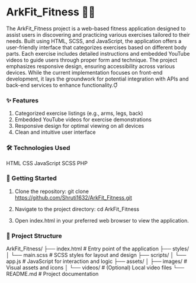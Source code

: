 # ArkFit_Fitness 🏋️‍♀️ 

The ArkFit_Fitness project is a web-based fitness application designed to assist users in discovering and practicing various exercises tailored to their needs. Built using HTML, SCSS, and JavaScript, the application offers a user-friendly interface that categorizes exercises based on different body parts. Each exercise includes detailed instructions and embedded YouTube videos to guide users through proper form and technique. The project emphasizes responsive design, ensuring accessibility across various devices. While the current implementation focuses on front-end development, it lays the groundwork for potential integration with APIs and back-end services to enhance functionality.

### ✨ Features

1. Categorized exercise listings (e.g., arms, legs, back)
2. Embedded YouTube videos for exercise demonstrations
3. Responsive design for optimal viewing on all devices
4. Clean and intuitive user interface​

### 🛠️ Technologies Used

HTML
CSS
JavaScript​
SCSS
PHP

### 🚀 Getting Started

1. Clone the repository:​
git clone https://github.com/Shruti1632/ArkFit_Fitness.git

2. Navigate to the project directory:
cd ArkFit_Fitness

3. Open index.html in your preferred web browser to view the application.​
   
### 📁 Project Structure

ArkFit_Fitness/
├── index.html                # Entry point of the application
├── styles/
│   └── main.scss             # SCSS styles for layout and design
├── scripts/
│   └── app.js                # JavaScript for interaction and logic
├── assets/
│   ├── images/               # Visual assets and icons
│   └── videos/               # (Optional) Local video files
└── README.md                 # Project documentation


